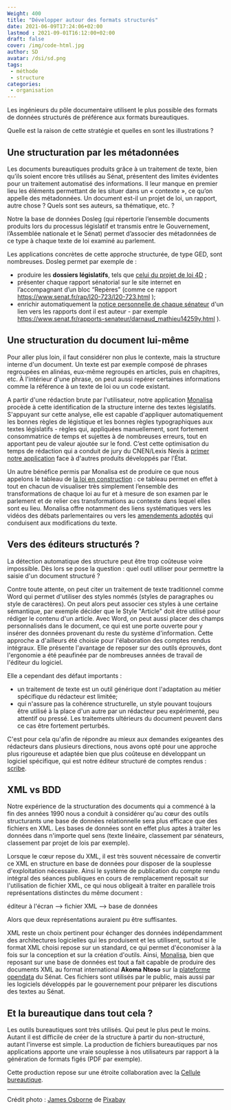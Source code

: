 ```yaml
---
Weight: 400
title: "Développer autour des formats structurés"
date: 2021-06-09T17:24:06+02:00
lastmod : 2021-09-01T16:12:00+02:00
draft: false
cover: /img/code-html.jpg
author: SD
avatar: /dsi/sd.png
tags:
 - méthode
 - structure
categories:
 - organisation
---
```

Les ingénieurs du pôle documentaire utilisent le plus possible des formats
de données structurés de préférence aux formats bureautiques.

Quelle est la raison de cette stratégie et quelles en sont les illustrations ?
<!--more-->

Une structuration par les métadonnées
-------------------------------------

Les documents bureautiques produits grâce à un traitement de texte, bien qu’ils
soient encore très utilisés au Sénat, présentent des limites évidentes pour un
traitement automatisé des informations. Il leur manque en premier lieu les
éléments permettant de les situer dans un « contexte », ce qu’on appelle des
métadonnées. Un document est-il un projet de loi, un rapport, autre chose ?
Quels sont ses auteurs, sa thématique, etc. ? 

Notre la base de données Dosleg (qui répertorie l’ensemble documents produits
lors du processus législatif et transmis entre le Gouvernement, l’Assemblée
nationale et le Sénat) permet d’associer des métadonnées de ce type à chaque
texte de loi examiné au parlement.

Les applications concrètes de cette approche structurée, de type GED, sont
nombreuses. Dosleg permet par exemple de :

- produire les **dossiers législatifs**, tels que 
[celui du projet de loi 4D](https://www.senat.fr/dossier-legislatif/pjl20-588.html)
;
- présenter chaque rapport sénatorial sur le site internet en l’accompagnant
d’un bloc “Repères” (comme ce rapport
https://www.senat.fr/rap/l20-723/l20-723.html );
- enrichir automatiquement la 
[notice personnelle de chaque sénateur](https://www.senat.fr/senateur/darnaud_mathieu14259y.html ) d'un lien vers les rapports dont il est auteur - par exemple
https://www.senat.fr/rapports-senateur/darnaud_mathieu14259y.html ).

Une structuration du document lui-même
--------------------------------------

Pour aller plus loin, il faut considérer non plus le contexte, mais la
structure interne d'un document. Un texte est par exemple composé de phrases 
regroupées en alinéas, eux-même regroupés en articles, puis
en chapitres, etc. À l'intérieur d'une phrase, on peut aussi repérer
certaines
informations comme la référence à un texte de loi ou un code existant.

A partir d'une rédaction brute par l'utilisateur, notre application
[Monalisa](/posts/monalisa/) procède à cette identification de la structure interne
des textes législatifs. S'appuyant sur cette analyse, elle est capable
d'appliquer automatiquement les bonnes règles de légistique et les bonnes règles
typographiques aux textes législatifs - règles qui, appliquées manuellement,
sont fortement consommatrice de temps et sujettes à de nombreuses erreurs, tout
en apportant peu de valeur ajoutée sur le fond. C’est cette optimisation du
temps de rédaction qui a conduit de jury du CNEN/Lexis Nexis à
[primer notre application](/posts/prix2020/) face à d'autres produits développés
par l'État.

Un autre bénéfice permis par Monalisa est de produire ce que nous appelons le
tableau de
[la loi en construction](http://www.senat.fr/tableau-historique/pjl20-672.html) :
ce tableau permet en effet à tout en chacun de visualiser très simplement
l’ensemble des transformations de chaque loi au fur et à mesure de son examen
par le parlement et de relier ces transformations au contexte dans lequel elles
sont eu lieu. Monalisa offre notamment des liens systématiques vers les vidéos
des débats parlementaires ou vers les [amendements adoptés](/posts/ameli/) qui
conduisent aux modifications du texte.

Vers des éditeurs structurés ?
------------------------------

La détection automatique des structure peut être trop coûteuse voire impossible.
Dès lors se pose la question : quel outil utiliser pour permettre la saisie
d'un document structuré ?

Contre toute attente, on peut citer un traitement de texte traditionnel comme
Word qui permet d'utiliser des styles nommés (styles
de paragraphes ou style de caractères). On peut alors peut associer ces styles
à une certaine sémantique, par exemple décider que le Style "Article" doit être
utilisé pour rédiger le contenu d'un article. 
Avec Word, on peut aussi placer des champs personnalisés
dans le document, ce qui est une porte ouverte pour y insérer des données
provenant du reste du système d'information. Cette approche a d'ailleurs été
choisie
pour l'élaboration des comptes rendus intégraux. Elle présente l'avantage de
reposer sur des outils éprouvés, dont l'ergonomie a été peaufinée par de
nombreuses années de travail de l'éditeur du logiciel.

Elle a cependant des défaut importants :

- un traitement de texte est un outil générique dont l'adaptation au métier
spécifique du rédacteur est limitée;
- qui n'assure pas la cohérence structurelle, un style pouvant
toujours être utilisé à la place d'un autre par un rédacteur peu expérimenté,
peu attentif ou pressé. Les traitements ultérieurs du document peuvent dans ce
cas être fortement perturbés.

C'est pour cela qu'afin de répondre au mieux aux demandes exigeantes des
rédacteurs dans plusieurs directions, nous avons opté pour une approche plus
rigoureuse et adaptée bien que plus coûteuse en développant
un logiciel spécifique, qui est notre éditeur structuré de comptes rendus :
[scribe](/posts/scribe).

XML vs BDD
----------

Notre expérience de la structuration des documents qui a commencé à la fin des
années 1990 nous a conduit à considérer qu'au cœur des outils structurants une
base de données relationnelle sera plus efficace que des fichiers en XML.
Les bases de données sont en effet plus aptes à traiter les données dans
n'importe quel sens (texte linéaire, classement par sénateurs, classement
par projet de lois par exemple).

Lorsque le cœur repose du  XML, il est très souvent nécessaire de convertir
ce XML en structure en base de données pour disposer de la souplesse
d'exploitation nécessaire. Ainsi le système de publication
du compte rendu intégral des séances publiques en cours
de remplacement reposait sur l'utilisation de fichier XML, ce qui nous obligeait
à traiter en parallèle trois représentations distinctes du même document :

éditeur à l'écran --> fichier XML --> base de données

Alors que deux représentations auraient pu être suffisantes.

XML reste un choix pertinent pour échanger des données indépendamment des
architectures logicielles qui les produisent et les utilisent,
surtout si le format XML choisi repose
sur un standard, ce qui permet d'économiser à la fois sur la conception et sur
la création d'outils. Ainsi, [Monalisa](/posts/monalisa/),
bien que reposant sur une base
de données est tout a fait capable de produire des documents XML au format
international **Akoma Ntoso** sur la 
[plateforme opendata](https://data.senat.fr/les-donnees-dispositifs-des-textes-monalisa/)
du Sénat. Ces fichiers sont utilisés par le public, mais aussi par les logiciels
développés par le gouvernement pour préparer les discutions des textes au
Sénat.

Et la bureautique dans tout cela ?
----------------------------------

Les outils bureautiques sont très utilisés. Qui peut le
plus peut le moins. Autant il est difficile de créer de la structure à partir
du non-structuré, autant l'inverse est simple. La production de fichiers
bureautiques par nos applications apporte une vraie souplesse à nos
utilisateurs par rapport à la génération de formats figés (PDF par exemple).

Cette production repose sur une étroite collaboration avec la
[Cellule bureautique](/posts/dsi/).

---
Crédit photo : <a href="https://pixabay.com/fr/users/jamesmarkosborne-1640589/?utm_source=link-attribution&amp;utm_medium=referral&amp;utm_campaign=image&amp;utm_content=1076536">James Osborne</a> de <a href="https://pixabay.com/fr/?utm_source=link-attribution&amp;utm_medium=referral&amp;utm_campaign=image&amp;utm_content=1076536">Pixabay</a>
